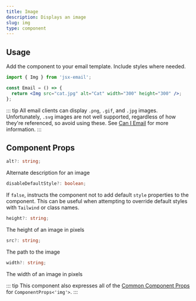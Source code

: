 ```yaml
---
title: Image
description: Displays an image
slug: img
type: component
---
```


<!--@include: @/include/header.md-->

<!--@include: @/include/install.md-->

## Usage

Add the component to your email template. Include styles where needed.

```jsx
import { Img } from 'jsx-email';

const Email = () => {
  return <Img src="cat.jpg" alt="Cat" width="300" height="300" />;
};
```

::: tip
All email clients can display `.png`, `.gif`, and `.jpg` images.
Unfortunately, `.svg` images are not well supported, regardless of how they're
referenced, so avoid using these. See [Can I
Email](https://www.caniemail.com/features/image-svg/) for more information.
:::

## Component Props

```ts
alt?: string;
```

Alternate description for an image

```ts
disableDefaultStyle?: boolean;
```

If `false`, instructs the component not to add default `style` properties to the component. This can be useful when attempting to override default styles with `Tailwind` or class names.

```ts
height?: string;
```

The height of an image in pixels

```ts
src?: string;
```

The path to the image

```ts
width?: string;
```

The width of an image in pixels

::: tip
This component also expresses all of the [Common Component Props](https://react.dev/reference/react-dom/components/common) for `ComponentProps<'img'>`.
:::

